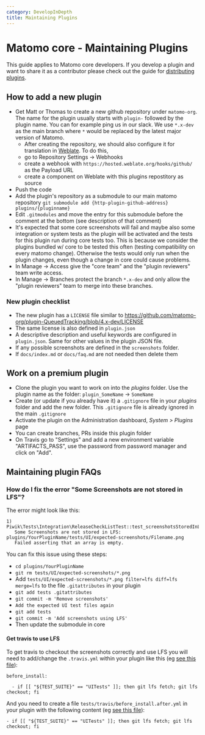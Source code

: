 ```yaml
---
category: DevelopInDepth
title: Maintaining Plugins
---
```

# Matomo core - Maintaining Plugins

This guide applies to Matomo core developers. If you develop a plugin and want to share it as a contributor please check out the guide for [distributing plugins](https://developer.matomo.org/guides/distributing-your-plugin).

## How to add a new plugin

* Get Matt or Thomas to create a new github repository under `matomo-org`. The name for the plugin usually starts with `plugin-` followed by the plugin name. You can for example ping us in our slack. We use `*.x-dev` as the main branch where `*` would be replaced by the latest major version of Matomo.
  * After creating the repository, we should also configure it for translation in [Weblate](https://hosted.weblate.org/projects/matomo/). To do this,
  * go to Repository Settings -> Webhooks 
  * create a webhook with `https://hosted.weblate.org/hooks/github/` as the Payload URL
  * create a component on Weblate with this plugins repostitory as source
* Push the code
* Add the plugin's repository as a submodule to our main matomo repository `git submodule add {http-plugin-github-address} plugins/{pluginname}`
* Edit `.gitmodules` and move the entry for this submodule before the comment at the bottom (see description of that comment)
* It's expected that some core screenshots will fail and maybe also some integration or system tests as the plugin will be activated and the tests for this plugin run during core tests too. This is because we consider the plugins bundled w/ core to be tested this often (testing compatibility on every matomo change). Otherwise the tests would only run when the plugin changes, even though a change in core could cause problems.
* In Manage -> Access give the "core team" and the "plugin reviewers" team write access.
* In Manage -> Branches protect the branch `*.x-dev` and only allow the "plugin reviewers" team to merge into these branches.

### New plugin checklist

* The new plugin has a `LICENSE` file similar to https://github.com/matomo-org/plugin-QueuedTracking/blob/4.x-dev/LICENSE
* The same license is also defined in `plugin.json`
* A descriptive description and useful keywords are configured in `plugin.json`. Same for other values in the plugin JSON file.
* If any possible screenshots are defined in the `screenshots` folder.
* If `docs/index.md` or `docs/faq.md` are not needed then delete them

## Work on a premium plugin

* Clone the plugin you want to work on into the _plugins_ folder. Use the plugin name as the folder: `plugin_SomeName` -> `SomeName`
* Create (or update if you already have it) a `.gitignore` file in your _plugins_ folder and add the new folder. This `.gitignore` file is already ignored in the main `.gitignore`
* Activate the plugin on the Administration dashboard, _System > Plugins_ page
* You can create branches, PRs inside this plugin folder
* On Travis go to "Settings" and add a new environment variable "ARTIFACTS_PASS", use the password from password manager and click on "Add".

## Maintaining plugin FAQs

### How do I fix the error "Some Screenshots are not stored in LFS"?

The error might look like this:

```
1) Piwik\Tests\Integration\ReleaseCheckListTest::test_screenshotsStoredInLfs
   Some Screenshots are not stored in LFS: plugins/YourPluginName/tests/UI/expected-screenshots/Filename.png
   Failed asserting that an array is empty.
```

You can fix this issue using these steps:

* `cd plugins/YourPluginName`
* `git rm tests/UI/expected-screenshots/*.png`
* Add `tests/UI/expected-screenshots/*.png filter=lfs diff=lfs merge=lfs` to the file `.gitattributes` in your plugin
* `git add tests .gitattributes`
* `git commit -m 'Remove screenshots'`
* `Add the expected UI test files again`
* `git add tests`
* `git commit -m 'Add screenshots using LFS'`
* Then update the submodule in core

#### Get travis to use LFS

To get travis to checkout the screenshots correctly and use LFS you will need to add/change the `.travis.yml` within your plugin like this (eg [see this file](https://github.com/matomo-org/tag-manager/blob/4.x-dev/.travis.yml#L65-L68)):

```
before_install:

  - if [[ "${TEST_SUITE}" == "UITests" ]]; then git lfs fetch; git lfs checkout; fi
```

And you need to create a file `tests/travis/before_install.after.yml` in your plugin with the following content (eg [see this file](https://github.com/matomo-org/tag-manager/blob/4.x-dev/tests/travis/before_install.after.yml)):

```
- if [[ "${TEST_SUITE}" == "UITests" ]]; then git lfs fetch; git lfs checkout; fi
```

